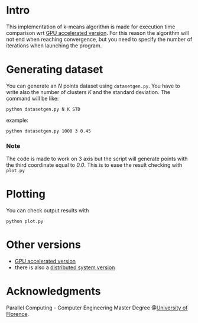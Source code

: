 # Intro

This implementation of k-means algorithm is made for execution time comparison wrt [GPU accelerated version](https://github.com/sim-pez/k_means_gpu). For this reason the algorithm will not end when reaching convergence, but you need to specify the number of iterations when launching the program.

# Generating dataset

You can generate an _N_ points dataset using ```datasetgen.py```. You have to write also the number of clusters _K_ and the standard deviation. The command will be like:
```
python datasetgen.py N K STD
```
example:
```
python datasetgen.py 1000 3 0.45
```

### Note
The code is made to work on 3 axis but the script will generate points with the third coordinate equal to _0.0_. This is to ease the result checking with ```plot.py```


# Plotting
You can check output results with
```
python plot.py
```

# Other versions
- [GPU accelerated version](https://github.com/sim-pez/k_means_gpu)
- there is also a [distributed system version](https://github.com/sim-pez/k_means_distributed)

# Acknowledgments
Parallel Computing - Computer Engineering Master Degree @[University of Florence](https://www.unifi.it/changelang-eng.html).
